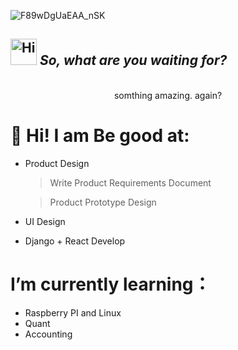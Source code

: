![F89wDgUaEAA_nSK](https://github.com/user-attachments/assets/73db1cb4-0315-47f6-b765-613a68c749a8)

<h2><img src="https://emojis.slackmojis.com/emojis/images/1588866973/8934/hellokittydance.gif?1588866973" alt="Hi" width="42" /> <em>So, what are you waiting for?</em></h2>

<div align=center>
   <br />
   somthing amazing. again?
   <br />
</div>

# 👋 Hi! I am Be good at:
  - Product Design
      > Write Product Requirements Document

      > Product Prototype Design
  - UI Design
  - Django + React Develop
# I’m currently learning：
   - Raspberry PI and Linux
   - Quant
   - Accounting


<!--
**lfeng39/lfeng39** is a ✨ _special_ ✨ repository because its `README.md` (this file) appears on your GitHub profile.

Here are some ideas to get you started:

- 🔭 I’m currently working on ...
- 🌱 I’m currently learning ...
- 👯 I’m looking to collaborate on ...
- 🤔 I’m looking for help with ...
- 💬 Ask me about ...
- 📫 How to reach me: ...
- 😄 Pronouns: ...
- ⚡ Fun fact: ...
-->
